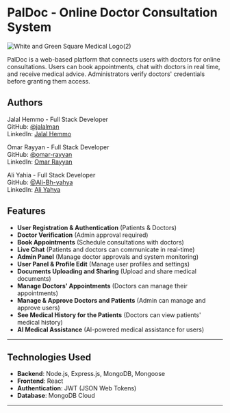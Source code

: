 # PalDoc - Online Doctor Consultation System
![White and Green Square Medical Logo(2)](https://github.com/user-attachments/assets/76915900-c83e-46c1-b65e-262691ddd505)


PalDoc is a web-based platform that connects users with doctors for online consultations. Users can book appointments, chat with doctors in real time, and receive medical advice. Administrators verify doctors' credentials before granting them access.
## Authors
Jalal Hemmo - Full Stack Developer  
GitHub: [@jalalman](https://github.com/jalalman)  
LinkedIn: [Jalal Hemmo](https://www.linkedin.com/in/jalal-hemmo)

Omar Rayyan - Full Stack Developer  
GitHub: [@omar-rayyan](https://github.com/omar-rayyan)  
LinkedIn: [Omar Rayyan](https://www.linkedin.com/in/omar-r-rayyan/)

Ali Yahia - Full Stack Developer  
GitHub: [@Ali-Bh-yahya](https://github.com/Ali-Bh-yahya)  
LinkedIn: [Ali Yahya](https://www.linkedin.com/in/ali-yahya999/)

## Features
- **User Registration & Authentication** (Patients & Doctors)
- **Doctor Verification** (Admin approval required)
- **Book Appointments** (Schedule consultations with doctors)
- **Live Chat** (Patients and doctors can communicate in real-time)
- **Admin Panel** (Manage doctor approvals and system monitoring)
- **User Panel & Profile Edit** (Manage user profiles and settings)
- **Documents Uploading and Sharing** (Upload and share medical documents)
- **Manage Doctors' Appointments** (Doctors can manage their appointments)
- **Manage & Approve Doctors and Patients** (Admin can manage and approve users)
- **See Medical History for the Patients** (Doctors can view patients' medical history)
- **AI Medical Assistance** (AI-powered medical assistance for users)

---

## Technologies Used
- **Backend**: Node.js, Express.js, MongoDB, Mongoose
- **Frontend**: React
- **Authentication**: JWT (JSON Web Tokens)
- **Database**: MongoDB Cloud

---

